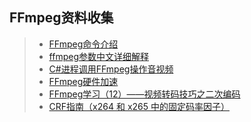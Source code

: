 ## FFmpeg资料收集  

>* [FFmpeg命令介绍](https://blog.csdn.net/qq_43057180/article/details/105676230)  
>* [ffmpeg参数中文详细解释](https://blog.csdn.net/leixiaohua1020/article/details/12751349)  
>* [C#进程调用FFmpeg操作音视频](https://blog.csdn.net/zls365365/article/details/122955348)  
>* [FFmpeg硬件加速](https://www.bilibili.com/read/cv1570233)  
>* [FFmpeg学习（12）——视频转码技巧之二次编码](https://blog.csdn.net/tianshan2010/article/details/104850037)  
>* [CRF指南（x264 和 x265 中的固定码率因子）](https://blog.csdn.net/shiqian1022/article/details/88390108)  
